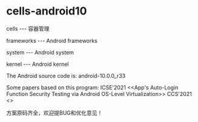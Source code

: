# cells-android10

cells --- 容器管理

frameworks --- Android frameworks

system --- Android system

kernel --- Android kernel

The Android source code is:  android-10.0.0_r33

Some papers based on this program:
ICSE'2021 <<App's Auto-Login Function Security Testing via Android OS-Level Virtualization>>
CCS'2021 <<Towards Transparent and Stealthy Android OS Sandboxing via Customizable Container-Based Virtualization>>

方案原码齐全，欢迎提BUG和优化意见！
